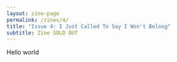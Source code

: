 ```yaml
---
layout: zine-page
permalink: /zines/4/
title: "Issue 4: I Just Called To Say I Won't Belong"
subtitle: Zine SOLD OUT
---
```


Hello world